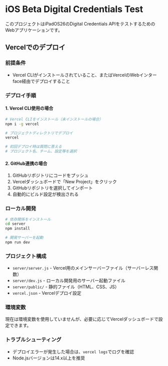 # iOS Beta Digital Credentials Test

このプロジェクトはiPadOS26のDigital Credentials APIをテストするためのWebアプリケーションです。

## Vercelでのデプロイ

### 前提条件
- Vercel CLIがインストールされていること、またはVercelのWebインターface経由でデプロイすること

### デプロイ手順

#### 1. Vercel CLI使用の場合
```bash
# Vercel CLIをインストール（未インストールの場合）
npm i -g vercel

# プロジェクトディレクトリでデプロイ
vercel

# 初回デプロイ時は質問に答える
# プロジェクト名、チーム、設定等を選択
```

#### 2. GitHub連携の場合
1. GitHubリポジトリにコードをプッシュ
2. Vercelダッシュボードで「New Project」をクリック
3. GitHubリポジトリを選択してインポート
4. 自動的にビルド設定が検出される

### ローカル開発

```bash
# 依存関係をインストール
cd server
npm install

# 開発サーバーを起動
npm run dev
```

### プロジェクト構成

- `server/server.js` - Vercel用のメインサーバーファイル（サーバーレス関数）
- `server/dev.js` - ローカル開発用のサーバー起動ファイル
- `server/public/` - 静的ファイル（HTML、CSS、JS）
- `vercel.json` - Vercelデプロイ設定

### 環境変数

現在は環境変数を使用していませんが、必要に応じてVercelダッシュボードで設定できます。

### トラブルシューティング

- デプロイエラーが発生した場合は、`vercel logs`でログを確認
- Node.jsバージョンは14.x以上を推奨
